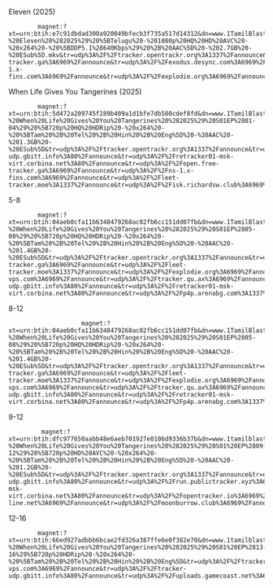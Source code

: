 Eleven (2025)

            magnet:?xt=urn:btih:e7c91dbdad300a920049bfecb3f735a517d14312&dn=www.1TamilBlasters.fi%20-%20Eleven%20%282025%29%20%5BTelugu%20-%201080p%20HQ%20HD%20AVC%20-%20x264%20-%20%5BDDP5.1%28640Kbps%29%20%2B%20AAC%5D%20-%202.7GB%20-%20ESub%5D.mkv&tr=udp%3A%2F%2Ftracker.opentrackr.org%3A1337%2Fannounce&tr=udp%3A%2F%2Fopen.demonii.com%3A1337%2Fannounce&tr=udp%3A%2F%2Fopen.stealth.si%3A80%2Fannounce&tr=udp%3A%2F%2Ftracker.torrent.eu.org%3A451%2Fannounce&tr=udp%3A%2F%2Ftracker.ololosh.space%3A6969%2Fannounce&tr=udp%3A%2F%2Ftracker.dump.cl%3A6969%2Fannounce&tr=udp%3A%2F%2Fopen.free-tracker.ga%3A6969%2Fannounce&tr=udp%3A%2F%2Fexodus.desync.com%3A6969%2Fannounce&tr=udp%3A%2F%2Ftracker.skyts.net%3A6969%2Fannounce&tr=udp%3A%2F%2Fns-1.x-fins.com%3A6969%2Fannounce&tr=udp%3A%2F%2Fexplodie.org%3A6969%2Fannounce&tr=udp%3A%2F%2Fwepzone.net%3A6969%2Fannounce&tr=udp%3A%2F%2Fttk2.nbaonlineservice.com%3A6969%2Fannounce&tr=udp%3A%2F%2Ftracker2.dler.org%3A80%2Fannounce&tr=udp%3A%2F%2Ftracker1.myporn.club%3A9337%2Fannounce&tr=udp%3A%2F%2Ftracker.tryhackx.org%3A6969%2Fannounce&tr=udp%3A%2F%2Ftracker.therarbg.to%3A6969%2Fannounce&tr=udp%3A%2F%2Ftracker.theoks.net%3A6969%2Fannounce&tr=udp%3A%2F%2Ftracker.srv00.com%3A6969%2Fannounce&tr=udp%3A%2F%2Ftracker.qu.ax%3A6969%2Fannounce&tr=udp%3A%2F%2Ftracker.gmi.gd%3A6969%2Fannounce

When Life Gives You Tangerines (2025)

            magnet:?xt=urn:btih:5d472a209745f289b409a1d1bfe7db580cdef8fd&dn=www.1TamilBlasters.rodeo%20-%20When%20Life%20Gives%20You%20Tangerines%20%282025%29%20S01EP%2801-04%29%20%5B720p%20HQ%20HDRip%20-%20x264%20-%20%5BTam%20%2B%20Tel%20%2B%20Hin%20%2B%20Eng%5D%20-%20AAC%20-%201.3GB%20-%20ESub%5D&tr=udp%3A%2F%2Ftracker.opentrackr.org%3A1337%2Fannounce&tr=udp%3A%2F%2Fopen.demonii.com%3A1337%2Fannounce&tr=http%3A%2F%2Fopen.tracker.cl%3A1337%2Fannounce&tr=udp%3A%2F%2Fopen.stealth.si%3A80%2Fannounce&tr=udp%3A%2F%2Ftracker.torrent.eu.org%3A451%2Fannounce&tr=udp%3A%2F%2Fexplodie.org%3A6969%2Fannounce&tr=udp%3A%2F%2Fexodus.desync.com%3A6969%2Fannounce&tr=udp%3A%2F%2Ftracker.ololosh.space%3A6969%2Fannounce&tr=udp%3A%2F%2Ftracker.dump.cl%3A6969%2Fannounce&tr=udp%3A%2F%2Ftracker.bittor.pw%3A1337%2Fannounce&tr=udp%3A%2F%2Ftracker-udp.gbitt.info%3A80%2Fannounce&tr=udp%3A%2F%2Fretracker01-msk-virt.corbina.net%3A80%2Fannounce&tr=udp%3A%2F%2Fopen.free-tracker.ga%3A6969%2Fannounce&tr=udp%3A%2F%2Fns-1.x-fins.com%3A6969%2Fannounce&tr=udp%3A%2F%2Fleet-tracker.moe%3A1337%2Fannounce&tr=udp%3A%2F%2Fisk.richardsw.club%3A6969%2Fannounce&tr=udp%3A%2F%2Fdiscord.heihachi.pw%3A6969%2Fannounce&tr=http%3A%2F%2Fwww.torrentsnipe.info%3A2701%2Fannounce&tr=http%3A%2F%2Ftracker.vanitycore.co%3A6969%2Fannounce&tr=http%3A%2F%2Ftracker.sbsub.com%3A2710%2Fannounce

5-8

            magnet:?xt=urn:btih:04aeb0cfa11b6348479268ac02fb6cc151dd07fb&dn=www.1TamilBlasters.rodeo%20-%20When%20Life%20Gives%20You%20Tangerines%20%282025%29%20S01EP%2805-08%29%20%5B720p%20HQ%20HDRip%20-%20x264%20-%20%5BTam%20%2B%20Tel%20%2B%20Hin%20%2B%20Eng%5D%20-%20AAC%20-%201.4GB%20-%20ESub%5D&tr=udp%3A%2F%2Ftracker.opentrackr.org%3A1337%2Fannounce&tr=udp%3A%2F%2Fopen.demonii.com%3A1337%2Fannounce&tr=udp%3A%2F%2Fopen.stealth.si%3A80%2Fannounce&tr=udp%3A%2F%2Ftracker.torrent.eu.org%3A451%2Fannounce&tr=udp%3A%2F%2Ftracker.ololosh.space%3A6969%2Fannounce&tr=udp%3A%2F%2Fopen.free-tracker.ga%3A6969%2Fannounce&tr=udp%3A%2F%2Fleet-tracker.moe%3A1337%2Fannounce&tr=udp%3A%2F%2Fexplodie.org%3A6969%2Fannounce&tr=udp%3A%2F%2Fexodus.desync.com%3A6969%2Fannounce&tr=udp%3A%2F%2Fwepzone.net%3A6969%2Fannounce&tr=udp%3A%2F%2Ftracker2.dler.org%3A80%2Fannounce&tr=udp%3A%2F%2Ftracker.tiny-vps.com%3A6969%2Fannounce&tr=udp%3A%2F%2Ftracker.qu.ax%3A6969%2Fannounce&tr=udp%3A%2F%2Ftracker.filemail.com%3A6969%2Fannounce&tr=udp%3A%2F%2Ftracker.dump.cl%3A6969%2Fannounce&tr=udp%3A%2F%2Ftracker.dler.org%3A6969%2Fannounce&tr=udp%3A%2F%2Ftracker.0x7c0.com%3A6969%2Fannounce&tr=udp%3A%2F%2Ftracker-udp.gbitt.info%3A80%2Fannounce&tr=udp%3A%2F%2Fretracker01-msk-virt.corbina.net%3A80%2Fannounce&tr=udp%3A%2F%2Fp4p.arenabg.com%3A1337%2Fannounce&tr=udp%3A%2F%2Fp2p.publictracker.xyz%3A6969%2Fannounce

8-12

                        magnet:?xt=urn:btih:04aeb0cfa11b6348479268ac02fb6cc151dd07fb&dn=www.1TamilBlasters.rodeo%20-%20When%20Life%20Gives%20You%20Tangerines%20%282025%29%20S01EP%2805-08%29%20%5B720p%20HQ%20HDRip%20-%20x264%20-%20%5BTam%20%2B%20Tel%20%2B%20Hin%20%2B%20Eng%5D%20-%20AAC%20-%201.4GB%20-%20ESub%5D&tr=udp%3A%2F%2Ftracker.opentrackr.org%3A1337%2Fannounce&tr=udp%3A%2F%2Fopen.demonii.com%3A1337%2Fannounce&tr=udp%3A%2F%2Fopen.stealth.si%3A80%2Fannounce&tr=udp%3A%2F%2Ftracker.torrent.eu.org%3A451%2Fannounce&tr=udp%3A%2F%2Ftracker.ololosh.space%3A6969%2Fannounce&tr=udp%3A%2F%2Fopen.free-tracker.ga%3A6969%2Fannounce&tr=udp%3A%2F%2Fleet-tracker.moe%3A1337%2Fannounce&tr=udp%3A%2F%2Fexplodie.org%3A6969%2Fannounce&tr=udp%3A%2F%2Fexodus.desync.com%3A6969%2Fannounce&tr=udp%3A%2F%2Fwepzone.net%3A6969%2Fannounce&tr=udp%3A%2F%2Ftracker2.dler.org%3A80%2Fannounce&tr=udp%3A%2F%2Ftracker.tiny-vps.com%3A6969%2Fannounce&tr=udp%3A%2F%2Ftracker.qu.ax%3A6969%2Fannounce&tr=udp%3A%2F%2Ftracker.filemail.com%3A6969%2Fannounce&tr=udp%3A%2F%2Ftracker.dump.cl%3A6969%2Fannounce&tr=udp%3A%2F%2Ftracker.dler.org%3A6969%2Fannounce&tr=udp%3A%2F%2Ftracker.0x7c0.com%3A6969%2Fannounce&tr=udp%3A%2F%2Ftracker-udp.gbitt.info%3A80%2Fannounce&tr=udp%3A%2F%2Fretracker01-msk-virt.corbina.net%3A80%2Fannounce&tr=udp%3A%2F%2Fp4p.arenabg.com%3A1337%2Fannounce&tr=udp%3A%2F%2Fp2p.publictracker.xyz%3A6969%2Fannounce

 9-12

             magnet:?xt=urn:btih:dfc977650aabb48e6aeb701927e0106d9336b37b&dn=www.1tamilblasters.rodeo%20-%20When%20Life%20Gives%20You%20Tangerines%20%282025%29%20S01%20EP%2809-12%29%20%5B720p%20HD%20AVC%20-%20x264%20-%20%5BTam%20%2B%20Tel%20%2B%20Hin%20%2B%20Eng%5D%20-%20AAC%20-%201.2GB%20-%20ESub%5D&tr=udp%3A%2F%2Ftracker.opentrackr.org%3A1337%2Fannounce&tr=udp%3A%2F%2Fopen.demonii.com%3A1337%2Fannounce&tr=udp%3A%2F%2Fopen.stealth.si%3A80%2Fannounce&tr=udp%3A%2F%2Ftracker.torrent.eu.org%3A451%2Fannounce&tr=udp%3A%2F%2Fexplodie.org%3A6969%2Fannounce&tr=udp%3A%2F%2Fexodus.desync.com%3A6969%2Fannounce&tr=udp%3A%2F%2Ftracker.0x7c0.com%3A6969%2Fannounce&tr=udp%3A%2F%2Ftracker-udp.gbitt.info%3A80%2Fannounce&tr=udp%3A%2F%2Frun.publictracker.xyz%3A6969%2Fannounce&tr=udp%3A%2F%2Fretracker01-msk-virt.corbina.net%3A80%2Fannounce&tr=udp%3A%2F%2Fopentracker.io%3A6969%2Fannounce&tr=udp%3A%2F%2Fopen.dstud.io%3A6969%2Fannounce&tr=udp%3A%2F%2Fnew-line.net%3A6969%2Fannounce&tr=udp%3A%2F%2Fmoonburrow.club%3A6969%2Fannounce

12-16

            magnet:?xt=urn:btih:66ed927adbbb6bcae2fd326a387ffe6e0f382e70&dn=www.1tamilblasters.rodeo%20-%20When%20Life%20Gives%20You%20Tangerines%20%282025%29%20S01%20EP%2813-16%29%5B720p%20HDRip%20-%20x264%20-%20%5BTam%20%2B%20Tel%20%2B%20Hin%20%2B%20Eng%5D&tr=udp%3A%2F%2Ftracker.opentrackr.org%3A1337%2Fannounce&tr=udp%3A%2F%2Fopen.tracker.cl%3A1337%2Fannounce&tr=udp%3A%2F%2Fopentracker.i2p.rocks%3A6969%2Fannounce&tr=udp%3A%2F%2Fopen.demonii.com%3A1337%2Fannounce&tr=udp%3A%2F%2Ftracker.openbittorrent.com%3A6969%2Fannounce&tr=udp%3A%2F%2Fopen.stealth.si%3A80%2Fannounce&tr=udp%3A%2F%2Fexodus.desync.com%3A6969%2Fannounce&tr=udp%3A%2F%2Ftracker.torrent.eu.org%3A451%2Fannounce&tr=udp%3A%2F%2Fexplodie.org%3A6969%2Fannounce&tr=udp%3A%2F%2Ftracker.tiny-vps.com%3A6969%2Fannounce&tr=udp%3A%2F%2Ftracker-udp.gbitt.info%3A80%2Fannounce&tr=udp%3A%2F%2Fuploads.gamecoast.net%3A6969%2Fannounce&tr=udp%3A%2F%2Ftracker1.bt.moack.co.kr%3A80%2Fannounce&tr=wss%3A%2F%2Fwstracker.online
            
